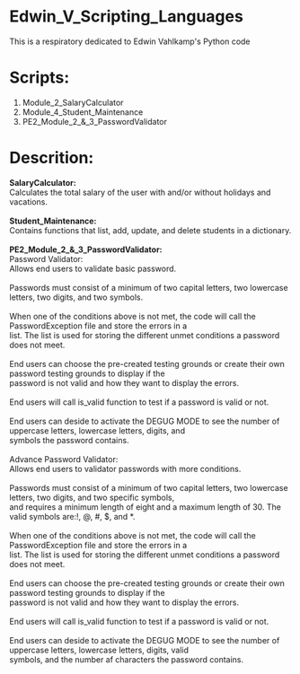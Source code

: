 # Edwin_V_Scripting_Languages

This is a respiratory dedicated to Edwin Vahlkamp's Python code 

# Scripts:
1. Module_2_SalaryCalculator
2. Module_4_Student_Maintenance
3. PE2_Module_2_&_3_PasswordValidator

# Descrition:
<b>SalaryCalculator: <br></b>
    Calculates the total salary of the user with and/or without holidays and vacations.<br>
<br>
<b>Student_Maintenance: <br></b>
    Contains functions that list, add, update, and delete students in a dictionary.<br>
<br>
<b>PE2_Module_2_&_3_PasswordValidator: <br></b>
    Password Validator: <br>
        Allows end users to validate basic password. <br>
<br>
        Passwords must consist of a minimum of two capital letters, two lowercase letters, two digits, and two symbols. <br>
<br>
        When one of the conditions above is not met, the code will call the PasswordException file and store the errors in a <br>
        list.  The list is used for storing the different unmet conditions a password does not meet. <br>
<br>
        End users can choose the pre-created testing grounds or create their own password testing grounds to display if the <br>
        password is not valid and how they want to display the errors. <br>
<br>
        End users will call is_valid function to test if a password is valid or not. <br>
<br>
        End users can deside to activate the DEGUG MODE to see the number of uppercase letters, lowercase letters, digits, and <br>
        symbols the password contains. <br>
<br>
    Advance Password Validator: <br>
        Allows end users to validator passwords with more conditions. <br>
<br>
        Passwords must consist of a minimum of two capital letters, two lowercase letters, two digits, and two specific symbols, <br>
        and requires a minimum length of eight and a maximum length of 30.  The valid symbols are:!, @, #, $, and *. <br>
<br>
        When one of the conditions above is not met, the code will call the PasswordException file and store the errors in a <br>
        list.  The list is used for storing the different unmet conditions a password does not meet. <br>
<br>
        End users can choose the pre-created testing grounds or create their own password testing grounds to display if the <br>
        password is not valid and how they want to display the errors. <br>
<br>
        End users will call is_valid function to test if a password is valid or not. <br>
<br>
        End users can deside to activate the DEGUG MODE to see the number of uppercase letters, lowercase letters, digits, valid <br>
        symbols, and the number af characters the password contains. <br>
